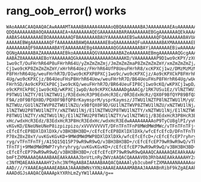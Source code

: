 # rang_oob_error() works

    WAoAAAACAAQAAQACAwAAAAMTAAAABAAAAA4AAAAoQBQAAAAAAABAJAAAAAAAAEAuAAAAAAAA
    QDQAAAAAAABAOQAAAAAAAEA+AAAAAAAAQEGAAAAAAABARAAAAAAAAEBGgAAAAAAAQEkAAAAA
    AABAS4AAAAAAAEBOAAAAAAAAQFBAAAAAAABAUYAAAAAAAEBSwAAAAAAAQFQAAAAAAABAVUAA
    AAAAAEBWgAAAAAAAQFfAAAAAAABAWQAAAAAAAEBaQAAAAAAAQFuAAAAAAABAXMAAAAAAAEBe
    AAAAAAAAQF9AAAAAAABAYEAAAAAAAEBg4AAAAAAAQGGAAAAAAABAYiAAAAAAAEBiwAAAAAAA
    QGNgAAAAAABAZAAAAAAAAEBkoAAAAAAAQGVAAAAAAABAZeAAAAAAAEBmgAAAAAAAQGcgAAAA
    AABAZ8AAAAAAAEBoYAAAAAAAQGkAAAAAAAAAAAAOAAAAKD/VAAAAAAAAP9D1wo9cKPY/zXCj
    1wo9cT/OuFHrhR64P8uFHrhR64U/yZmZmZmZmj/JmZmZmZmaP8ZmZmZmZmY/xmZmZmZmZj/H
    Cj1wo9cKP8ZmZmZmZmY/xHrhR64Uez/FHrhR64UfP8UeuFHrhR8/xcKPXCj1wz/DMzMzMzMz
    P8FHrhR64Ug/weuFHrhR7D/D1wo9cKPXP8PXCj1wo9c/wo9cKPXCjz/Ao9cKPXCkP8FHrhR6
    4Ug/wo9cKPXCjz/B64UeuFHsP8HrhR64Uew/weuFHrhR7D/B64UeuFHsP8FHrhR64Ug/wUeu
    FHrhSD/Ao9cKPXCkP8Cj1wo9cKQ/weuFHrhR7D/BR64UeuFIP8Cj1wo9cKQ/wKPXCj1wpD/A
    o9cKPXCkP8Cj1wo9cKQ/wKPXCj1wpD/Ao9cKPXCkAAAADgAAACg/1RK7USu1Ez/VlNZTWU1l
    P9TWU1lNZTY/01lNZTWU1j/R3EdxHcR3P9EdxHcR3Ec/0R3EdxHcRz/QX0F9BfQYP89BfQX0
    F9A/z0F9BfQX0D/PQX0F9BfQP8rKaymsprM/ysprKaymsz/JTWU1lNZTP8lNZTWU1lM/yU1l
    NZTWUz/GU1lNZTWVP8ZTWU1lNZU/x9BfQX0F9D/GU1lNZTWVP8ZTWU1lNZU/xNZTWU1lNj/E
    1lNZTWU2P8TWU1lNZTY/xNZTWU1lNj/E1lNZTWU2P8TWU1lNZTY/xNZTWU1lNj/E1lNZTWU2
    P8TWU1lNZTY/xNZTWU1lNj/E1lNZTWU2P8TWU1lNZTY/w1lNZTWU1j/B3EdxHcR3P8HcR3Ed
    xHc/wdxHcR3Edz/B3EdxHcR3P8HcR3EdxHc/wdxHcR3EdwAAAA4AAAAoP9TyCU8glPI/yvKG
    vKGvKD/ENeUNeUNeP8izpizpizo/xVVVVVVVVT/DFnTFnTFnP8MWdMWdMWc/vTFnTFnTFj+/
    cEfcEfcEP8DXlDXlDXk/v3BH3BH3BD+/cEfcEfcEP8DXlDXlDXk/wfcEfcEfcD/DFnTFnTFn
    P70xZ0xZ0xY/uvKGvKGvKD+9MWdMWdMWP8DXlDXlDXk/wfcEfcEfcD+/cEfcEfcEP7ryhryh
    ryg/vTFnTFnTFj/A15Q15Q15P79wR9wR9wQ/v3BH3BH3BD+/cEfcEfcEP79wR9wR9wQ/vTFn
    TFnTFj+9MWdMWdMWP7ryhryhryg/uvKGvKGvKD+/cEfcEfcEP79wR9wR9wQ/v3BH3BH3BD+/
    cEfcEfcEP79wR9wR9wQ/v3BH3BH3BD+/cEfcEfcEP79wR9wR9wQAAAQCAAAAAQAEAAkAAAAF
    bmFtZXMAAAAQAAAABAAEAAkAAAAJbnVtLnRyZWVzAAQACQAAAAV0b3RhbAAEAAkAAAAHY2xh
    c3NfMQAEAAkAAAAHY2xhc3NfMgAABAIAAAABAAQACQAAAAlyb3cubmFtZXMAAAANAAAAAoAA
    AAD////YAAAEAgAAAAEABAAJAAAABWNsYXNzAAAAEAAAAAMABAAJAAAABnRibF9kZgAEAAkA
    AAADdGJsAAQACQAAAApkYXRhLmZyYW1lAAAA/g==

